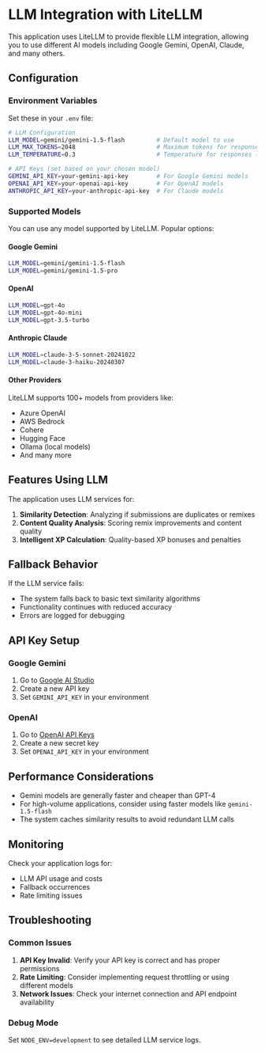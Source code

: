 # LLM Integration with LiteLLM

This application uses LiteLLM to provide flexible LLM integration, allowing you to use different AI models including Google Gemini, OpenAI, Claude, and many others.

## Configuration

### Environment Variables

Set these in your `.env` file:

```bash
# LLM Configuration
LLM_MODEL=gemini/gemini-1.5-flash         # Default model to use
LLM_MAX_TOKENS=2048                       # Maximum tokens for responses
LLM_TEMPERATURE=0.3                       # Temperature for responses (0-1)

# API Keys (set based on your chosen model)
GEMINI_API_KEY=your-gemini-api-key        # For Google Gemini models
OPENAI_API_KEY=your-openai-api-key        # For OpenAI models
ANTHROPIC_API_KEY=your-anthropic-api-key  # For Claude models
```

### Supported Models

You can use any model supported by LiteLLM. Popular options:

#### Google Gemini
```bash
LLM_MODEL=gemini/gemini-1.5-flash
LLM_MODEL=gemini/gemini-1.5-pro
```

#### OpenAI
```bash
LLM_MODEL=gpt-4o
LLM_MODEL=gpt-4o-mini
LLM_MODEL=gpt-3.5-turbo
```

#### Anthropic Claude
```bash
LLM_MODEL=claude-3-5-sonnet-20241022
LLM_MODEL=claude-3-haiku-20240307
```

#### Other Providers
LiteLLM supports 100+ models from providers like:
- Azure OpenAI
- AWS Bedrock
- Cohere
- Hugging Face
- Ollama (local models)
- And many more

## Features Using LLM

The application uses LLM services for:

1. **Similarity Detection**: Analyzing if submissions are duplicates or remixes
2. **Content Quality Analysis**: Scoring remix improvements and content quality
3. **Intelligent XP Calculation**: Quality-based XP bonuses and penalties

## Fallback Behavior

If the LLM service fails:
- The system falls back to basic text similarity algorithms
- Functionality continues with reduced accuracy
- Errors are logged for debugging

## API Key Setup

### Google Gemini
1. Go to [Google AI Studio](https://aistudio.google.com/app/apikey)
2. Create a new API key
3. Set `GEMINI_API_KEY` in your environment

### OpenAI
1. Go to [OpenAI API Keys](https://platform.openai.com/api-keys)
2. Create a new secret key
3. Set `OPENAI_API_KEY` in your environment

## Performance Considerations

- Gemini models are generally faster and cheaper than GPT-4
- For high-volume applications, consider using faster models like `gemini-1.5-flash`
- The system caches similarity results to avoid redundant LLM calls

## Monitoring

Check your application logs for:
- LLM API usage and costs
- Fallback occurrences
- Rate limiting issues

## Troubleshooting

### Common Issues

1. **API Key Invalid**: Verify your API key is correct and has proper permissions
2. **Rate Limiting**: Consider implementing request throttling or using different models
3. **Network Issues**: Check your internet connection and API endpoint availability

### Debug Mode

Set `NODE_ENV=development` to see detailed LLM service logs.
